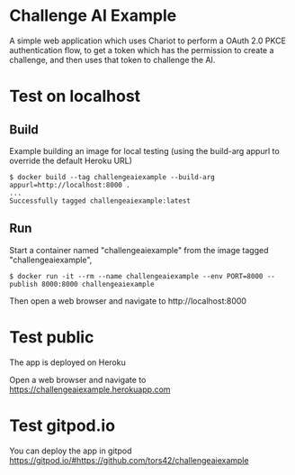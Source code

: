 # Challenge AI Example

A simple web application which uses Chariot to perform a OAuth 2.0 PKCE authentication flow,
to get a token which has the permission to create a challenge,
and then uses that token to challenge the AI.

# Test on localhost

## Build

Example building an image for local testing (using the build-arg appurl to override the default Heroku URL)

    $ docker build --tag challengeaiexample --build-arg appurl=http://localhost:8000 .
    ...
    Successfully tagged challengeaiexample:latest

## Run

Start a container named "challengeaiexample" from the image tagged "challengeaiexample",

    $ docker run -it --rm --name challengeaiexample --env PORT=8000 --publish 8000:8000 challengeaiexample

Then open a web browser and navigate to http://localhost:8000

# Test public

The app is deployed on Heroku  

Open a web browser and navigate to https://challengeaiexample.herokuapp.com

# Test gitpod.io

You can deploy the app in gitpod https://gitpod.io/#https://github.com/tors42/challengeaiexample

